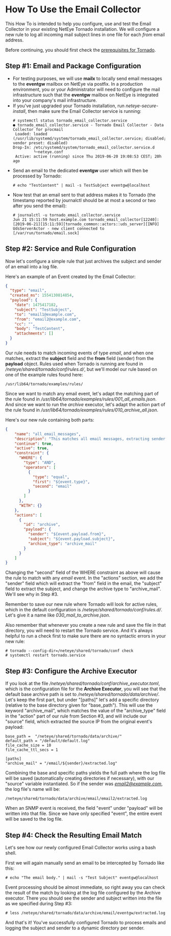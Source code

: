 # <a id="tornado-howto-email-collector"></a> How To Use the Email Collector

This How To is intended to help you configure, use and test the Email Collector
in your existing NetEye Tornado installation.  We will configure a new rule to
log all incoming mail subject lines in one file for each *from* email address.

Before continuing, you should first check the
[prerequisites for Tornado](/neteye/doc/module/tornado/chapter/tornado-howto-overview).

<!-- See the doc at src/collector/email/doc/README.md -->



## <a id="tornado-howto-email-collector-step1"></a> Step #1:  Email and Package Configuration

* For testing purposes, we will use **mailx** to locally send email messages to the **eventgw**
  mailbox on NetEye via postfix.  In a production environment, you or your Administrator will
  need to configure the mail infrastructure such that the **eventgw** mailbox on NetEye is
  integrated into your company's mail infrastructure.
* If you've just upgraded your Tornado installation, run *neteye-secure-install*, then
  make sure the Email Collector service is running:
  ```
  # systemctl status tornado_email_collector.service
  ● tornado_email_collector.service - Tornado Email Collector - Data Collector for procmail
   Loaded: loaded (/usr/lib/systemd/system/tornado_email_collector.service; disabled; vendor preset: disabled)
  Drop-In: /etc/systemd/system/tornado_email_collector.service.d
           └─neteye.conf
   Active: active (running) since Thu 2019-06-20 19:08:53 CEST; 20h ago
  ```
* Send an email to the dedicated **eventgw** user which will then be processed by Tornado:
  ```
  # echo "TestContent" | mail -s TestSubject eventgw@localhost
  ```
* Now test that an email sent to that address makes it to Tornado (the timestamp reported by
  journalctl should be at most a second or two after you send the email):
  ```
  # journalctl -u tornado_email_collector.service
  Jun 21 15:11:59 host.example.com tornado_email_collector[12240]: [2019-06-21][15:11:59][tornado_common::actors::uds_server][INFO] UdsServerActor - new client connected to [/var/run/tornado/email.sock]
  ```


## <a id="tornado-howto-email-collector-step2"></a> Step #2:  Service and Rule Configuration

Now let's configure a simple rule that just archives the subject and sender of an email
into a log file.

Here's an example of an Event created by the Email Collector:
```json
{
  "type": "email",
  "created_ms": 1554130814854,
  "payload": {
    "date": 1475417182,
    "subject": "TestSubject",
    "to": "email1@example.com",
    "from": "email2@example.com",
    "cc": "",
    "body": "TestContent",
    "attachments": []
  }
}
```

Our rule needs to match incoming events of type *email*, and when one matches, extract the
**subject** field and the **from** field (sender) from the **payload** object.  Rules used
when Tornado is running are found in */neteye/shared/tornado/conf/rules.d/*, but we'll
model our rule based on one of the example rules found here:
```
/usr/lib64/tornado/examples/rules/
```

Since we want to match any email event, let's adapt the matching part of the rule found in
*/usr/lib64/tornado/examples/rules/001_all_emails.json*.  And since we want to run the
*archive* executor, let's adapt the action part of the rule found in
*/usr/lib64/tornado/examples/rules/010_archive_all.json*.

Here's our new rule containing both parts:
```json
{
    "name": "all_email_messages",
    "description": "This matches all email messages, extracting sender and subject",
    "continue": true,
    "active": true,
    "constraint": {
      "WHERE": {
        "type": "AND",
        "operators": [
          {
            "type": "equal",
            "first": "${event.type}",
            "second": "email"
          }
        ]
      },
      "WITH": {}
    },
    "actions": [
      {
        "id": "archive",
        "payload": {
          "sender": "${event.payload.from}",
          "subject": "${event.payload.subject}",
          "archive_type": "archive_mail"
        }
      }
    ]
}
```

Changing the "second" field of the WHERE constraint as above will cause the rule to match with any
*email* event.  In the "actions" section, we add the "sender" field which will extract the "from"
field in the email, the "subject" field to extract the subject, and change the archive type to
"archive_mail".  We'll see why in Step #3.

Remember to save our new rule where Tornado will look for active rules, which in the default
configuration is */neteye/shared/tornado/conf/rules.d/*.  Let's give it a name like
*030_mail_to_archive.json*.

Also remember that whenever you create a new rule and save the file in that directory, you will
need to restart the Tornado service.  And it's always helpful to run a check first to make sure
there are no syntactic errors in your new rule:
```
# tornado --config-dir=/neteye/shared/tornado/conf check
# systemctl restart tornado.service
```



## <a id="tornado-howto-snmp-collector-step3"></a> Step #3:  Configure the Archive Executor

If you look at the file */neteye/shared/tornado/conf/archive_executor.toml*, which is the
configuration file for the **Archive Executor**, you will see that the default base archive path
is set to */neteye/shared/tornado/data/archive/*.  Let's keep the first part, but under
"[paths]" let's add a specific directory (relative to the base directory given for "base_path").
This will use the keyword "archive_mail", which matches the value of the "archive_type" field in
the "action" part of our rule from Section #3, and will include our "source" field, which
extracted the source IP from the original event's payload:

```
base_path =  "/neteye/shared/tornado/data/archive/"
default_path = "/default/default.log"
file_cache_size = 10
file_cache_ttl_secs = 1

[paths]
"archive_mail" = "/email/${sender}/extracted.log"
```

Combining the base and specific paths yields the full path where the log file will be saved
(automatically creating directories if necessary), with our "source" variable instantiated.
So if the sender was *email2@example.com*, the log file's name will be:
```
/neteye/shared/tornado/data/archive/email/email2/extracted.log
```

When an SNMP event is received, the field "event" under "payload" will be written into that
file.  Since we have only specified "event", the entire event will be saved to the log file.



## <a id="tornado-howto-email-collector-step4"></a> Step #4:  Check the Resulting Email Match

Let's see how our newly configured Email Collector works using a bash shell.

First we will again manually send an email to be intercepted by Tornado like this:
```
# echo "The email body." | mail -s "Test Subject" eventgw@localhost
```

Event processing should be almost immediate, so right away you can check the result of the match
by looking at the log file configured by the Archive executor.  There you should see the sender
and subject written into the file as we specified during Step #3:
```
# less /neteye/shared/tornado/data/archive/email/eventgw/extracted.log
```

And that's it!  You've successfully configured Tornado to process emails and logging the subject
and sender to a dynamic directory per sender.
